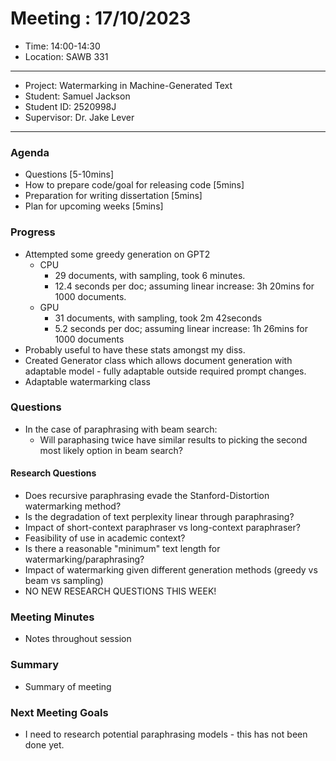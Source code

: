 # Meeting : 17/10/2023

* Time: 14:00-14:30
* Location: SAWB 331
----------

* Project: Watermarking in Machine-Generated Text
* Student: Samuel Jackson
* Student ID: 2520998J
* Supervisor: Dr. Jake Lever
----------

### Agenda

- Questions [5-10mins]
- How to prepare code/goal for releasing code [5mins]
- Preparation for writing dissertation [5mins]
- Plan for upcoming weeks [5mins]

### Progress

- Attempted some greedy generation on GPT2
  - CPU
    - 29 documents, with sampling, took 6 minutes.
    - 12.4 seconds per doc; assuming linear increase: 3h 20mins for 1000 documents.
  - GPU 
    - 31 documents, with sampling, took 2m 42seconds
    - 5.2 seconds per doc; assuming linear increase: 1h 26mins for 1000 documents
- Probably useful to have these stats amongst my diss.
- Created Generator class which allows document generation with adaptable model - fully adaptable outside required prompt changes.
- Adaptable watermarking class 

### Questions

- In the case of paraphrasing with beam search:
  - Will paraphasing twice have similar results to picking the second most likely option in beam search?

#### Research Questions
- Does recursive paraphrasing evade the Stanford-Distortion watermarking method?
- Is the degradation of text perplexity linear through paraphrasing?
- Impact of short-context paraphraser vs long-context paraphraser?
- Feasibility of use in academic context?
- Is there a reasonable "minimum" text length for watermarking/paraphrasing? 
- Impact of watermarking given different generation methods (greedy vs beam vs sampling)
- NO NEW RESEARCH QUESTIONS THIS WEEK!

### Meeting Minutes

- Notes throughout session

### Summary

- Summary of meeting

### Next Meeting Goals

- I need to research potential paraphrasing models - this has not been done yet.


